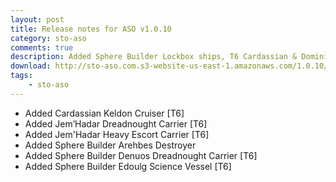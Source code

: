 ```yaml
---
layout: post
title: Release notes for ASO v1.0.10
category: sto-aso
comments: true
description: Added Sphere Builder Lockbox ships, T6 Cardassian & Dominion ships
download: http://sto-aso.com.s3-website-us-east-1.amazonaws.com/1.0.10/sto-aso.zip
tags:
    - sto-aso
---
```


 - Added Cardassian Keldon Cruiser [T6]
 - Added Jem’Hadar Dreadnought Carrier [T6]
 - Added Jem'Hadar Heavy Escort Carrier [T6]
 - Added Sphere Builder Arehbes Destroyer
 - Added Sphere Builder Denuos Dreadnought Carrier [T6]
 - Added Sphere Builder Edoulg Science Vessel [T6]